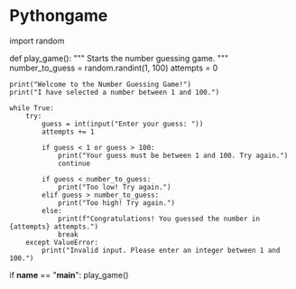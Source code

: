 # Pythongame
import random


def play_game():
    """
    Starts the number guessing game.
    """
    number_to_guess = random.randint(1, 100)
    attempts = 0

    print("Welcome to the Number Guessing Game!")
    print("I have selected a number between 1 and 100.")

    while True:
        try:
            guess = int(input("Enter your guess: "))
            attempts += 1

            if guess < 1 or guess > 100:
                print("Your guess must be between 1 and 100. Try again.")
                continue

            if guess < number_to_guess:
                print("Too low! Try again.")
            elif guess > number_to_guess:
                print("Too high! Try again.")
            else:
                print(f"Congratulations! You guessed the number in {attempts} attempts.")
                break
        except ValueError:
            print("Invalid input. Please enter an integer between 1 and 100.")


if __name__ == "__main__":
    play_game()
